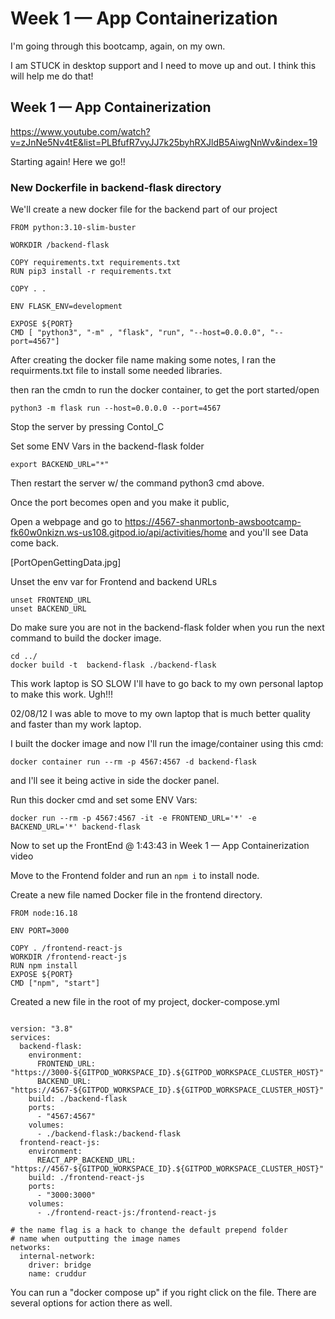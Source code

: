 # Week 1 — App Containerization

I'm going through this bootcamp, again, on my own. 

I am STUCK in desktop support and I need to move up and out.
I think this will help me do that!

## Week 1 — App Containerization
https://www.youtube.com/watch?v=zJnNe5Nv4tE&list=PLBfufR7vyJJ7k25byhRXJldB5AiwgNnWv&index=19

Starting again!  Here we go!!

### New Dockerfile in backend-flask directory

We'll create a new docker file for the backend part of our project

```
FROM python:3.10-slim-buster

WORKDIR /backend-flask

COPY requirements.txt requirements.txt
RUN pip3 install -r requirements.txt

COPY . .

ENV FLASK_ENV=development

EXPOSE ${PORT}
CMD [ "python3", "-m" , "flask", "run", "--host=0.0.0.0", "--port=4567"]

```

After creating the docker file name making some notes,
I ran the requirments.txt file to install some needed libraries.

then ran the cmdn to run the docker container, to get the port started/open

``` 
python3 -m flask run --host=0.0.0.0 --port=4567

```

Stop the server by pressing Contol_C

Set some ENV Vars in the backend-flask folder

``` export FRONTEND_URL="*"
export BACKEND_URL="*"
```
Then restart the server w/ the command python3 cmd above.

Once the port becomes open and you make it public,

Open a webpage and go to 
https://4567-shanmortonb-awsbootcamp-fk60w0nkizn.ws-us108.gitpod.io/api/activities/home
and you'll see Data come back.


[PortOpenGettingData.jpg]


Unset the env var for Frontend and backend URLs

``` 
unset FRONTEND_URL
unset BACKEND_URL

```
Do make sure you are not in the backend-flask folder when you run the next command to build the docker image.

``` 
cd ../
docker build -t  backend-flask ./backend-flask

```

This work laptop is SO SLOW I'll have to go back to my own personal laptop to make this work.  Ugh!!!

02/08/12
I was able to move to my own laptop that is much better quality and faster than my work laptop.

I built the docker image and now I'll run the image/container using this cmd:

```
docker container run --rm -p 4567:4567 -d backend-flask
```
and I'll see it being active in side the docker panel.

Run this docker cmd and set some ENV Vars:
```
docker run --rm -p 4567:4567 -it -e FRONTEND_URL='*' -e BACKEND_URL='*' backend-flask

```

Now to set up the FrontEnd @ 1:43:43 in Week 1 — App Containerization video

Move to the Frontend folder and run an ``` npm i ``` to install node.

Create a new file named Docker file in the frontend directory. 

```
FROM node:16.18

ENV PORT=3000

COPY . /frontend-react-js
WORKDIR /frontend-react-js
RUN npm install
EXPOSE ${PORT}
CMD ["npm", "start"]

```

Created a new file in the root of my project, docker-compose.yml

```

version: "3.8"
services:
  backend-flask:
    environment:
      FRONTEND_URL: "https://3000-${GITPOD_WORKSPACE_ID}.${GITPOD_WORKSPACE_CLUSTER_HOST}"
      BACKEND_URL: "https://4567-${GITPOD_WORKSPACE_ID}.${GITPOD_WORKSPACE_CLUSTER_HOST}"
    build: ./backend-flask
    ports:
      - "4567:4567"
    volumes:
      - ./backend-flask:/backend-flask
  frontend-react-js:
    environment:
      REACT_APP_BACKEND_URL: "https://4567-${GITPOD_WORKSPACE_ID}.${GITPOD_WORKSPACE_CLUSTER_HOST}"
    build: ./frontend-react-js
    ports:
      - "3000:3000"
    volumes:
      - ./frontend-react-js:/frontend-react-js

# the name flag is a hack to change the default prepend folder
# name when outputting the image names
networks: 
  internal-network:
    driver: bridge
    name: cruddur

```

You can run a "docker compose up" if you right click on the file.  There are several options for action there as well.
